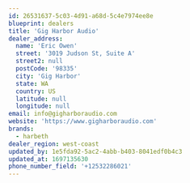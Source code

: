 ```yaml
---
id: 26531637-5c03-4d91-a68d-5c4e7974ee8e
blueprint: dealers
title: 'Gig Harbor Audio'
dealer_address:
  name: 'Eric Owen'
  street: '3019 Judson St, Suite A'
  street2: null
  postCode: '98335'
  city: 'Gig Harbor'
  state: WA
  country: US
  latitude: null
  longitude: null
email: info@gigharboraudio.com
website: 'https://www.gigharboraudio.com'
brands:
  - harbeth
dealer_region: west-coast
updated_by: 1e5fda92-5ac2-4abb-b403-8041edf0b4c3
updated_at: 1697135630
phone_number_field: '+12532286021'
---
```

